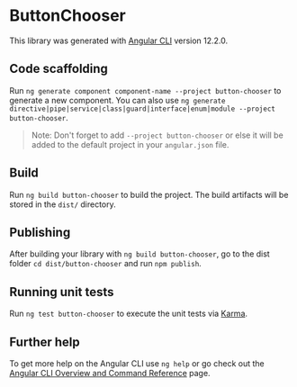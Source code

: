# ButtonChooser

This library was generated with [Angular CLI](https://github.com/angular/angular-cli) version 12.2.0.

## Code scaffolding

Run `ng generate component component-name --project button-chooser` to generate a new component. You can also use `ng generate directive|pipe|service|class|guard|interface|enum|module --project button-chooser`.
> Note: Don't forget to add `--project button-chooser` or else it will be added to the default project in your `angular.json` file. 

## Build

Run `ng build button-chooser` to build the project. The build artifacts will be stored in the `dist/` directory.

## Publishing

After building your library with `ng build button-chooser`, go to the dist folder `cd dist/button-chooser` and run `npm publish`.

## Running unit tests

Run `ng test button-chooser` to execute the unit tests via [Karma](https://karma-runner.github.io).

## Further help

To get more help on the Angular CLI use `ng help` or go check out the [Angular CLI Overview and Command Reference](https://angular.io/cli) page.
